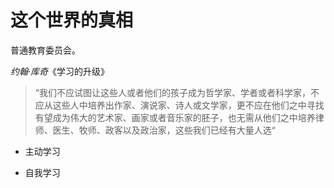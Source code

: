 # 这个世界的真相

普通教育委员会。

*约翰·库奇*《学习的升级》

> “我们不应试图让这些人或者他们的孩子成为哲学家、学者或者科学家，不应从这些人中培养出作家、演说家、诗人或文学家，更不应在他们之中寻找有望成为伟大的艺术家、画家或者音乐家的胚子，也无需从他们之中培养律师、医生、牧师、政客以及政治家，这些我们已经有大量人选“

- 主动学习

- 自我学习
